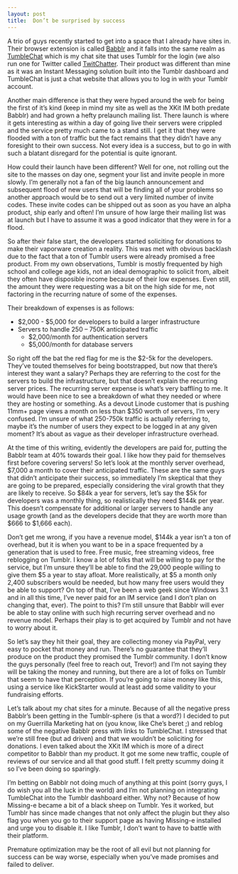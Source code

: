 ```yaml
---
layout: post
title:  Don’t be surprised by success
---
```


A trio of guys recently started to get into a space that I already have sites in. Their browser extension is called [Babblr](http://babblr.me) and it falls into the same realm as [TumbleChat](http://tumblechat.com) which is my chat site that uses Tumblr for the login (we also run one for Twitter called [TwitChatter](http://twitchatter.com). Their product was different than mine as it was an Instant Messaging solution built into the Tumblr dashboard and TumbleChat is just a chat website that allows you to log in with your Tumblr account.

Another main difference is that they were hyped around the web for being the first of it’s kind (keep in mind my site as well as the XKit IM both predate Babblr) and had grown a hefty prelaunch mailing list. There launch is where it gets interesting as within a day of going live their servers were crippled and the service pretty much came to a stand still. I get it that they were flooded with a ton of traffic but the fact remains that they didn’t have any foresight to their own success. Not every idea is a success, but to go in with such a blatant disregard for the potential is quite ignorant.

How could their launch have been different? Well for one, not rolling out the site to the masses on day one, segment your list and invite people in more slowly. I’m generally not a fan of the big launch announcement and subsequent flood of new users that will be finding all of your problems so another approach would be to send out a very limited number of invite codes. These invite codes can be shipped out as soon as you have an alpha product, ship early and often! I’m unsure of how large their mailing list was at launch but I have to assume it was a good indicator that they were in for a flood.

So after their false start, the developers started soliciting for donations to make their vaporware creation a reality. This was met with obvious backlash due to the fact that a ton of Tumblr users were already promised a free product. From my own observations, Tumblr is mostly frequented by high school and college age kids, not an ideal demographic to solicit from, albeit they often have disposible income because of their low expenses. Even still, the amount they were requesting was a bit on the high side for me, not factoring in the recurring nature of some of the expenses.

Their breakdown of expenses is as follows:

* $2,000 - $5,000 for developers to build a larger infrastructure
* Servers to handle 250 – 750K anticipated traffic
	* $2,000/month for authentication servers
	* $5,000/month for database servers

So right off the bat the red flag for me is the $2-5k for the developers. They’ve touted themselves for being bootstrapped, but now that there’s interest they want a salary? Perhaps they are referring to the cost for the servers to build the infrastructure, but that doesn’t explain the recurring server prices. The recurring server expense is what’s very baffling to me. It would have been nice to see a breakdown of what they needed or where they are hosting or something. As a devout Linode customer that is pushing 11mm+ page views a month on less than $350 worth of servers, I’m very confused. I’m unsure of what 250-750k traffic is actually referring to, maybe it’s the number of users they expect to be logged in at any given moment? It’s about as vague as their developer infrastructure overhead.

At the time of this writing, evidently the developers are paid for, putting the Babblr team at 40% towards their goal. I like how they paid for themselves first before covering servers! So let’s look at the monthly server overhead, $7,000 a month to cover their anticipated traffic. These are the same guys that didn’t anticipate their success, so immediately I’m skeptical that they are going to be prepared, especially considering the viral growth that they are likely to receive. So $84k a year for servers, let’s say the $5k for developers was a monthly thing, so realistically they need $144k per year. This doesn’t compensate for additional or larger servers to handle any usage growth (and as the developers decide that they are worth more than $666 to $1,666 each).

Don’t get me wrong, if you have a revenue model, $144k a year isn’t a ton of overhead, but it is when you want to be in a space frequented by a generation that is used to free. Free music, free streaming videos, free reblogging on Tumblr. I know a lot of folks that will be willing to pay for the service, but I’m unsure they’ll be able to find the 29,000 people willing to give them $5 a year to stay afloat. More realistically, at $5 a month only 2,400 subscribers would be needed, but how many free users would they be able to support? On top of that, I’ve been a web geek since Windows 3.1 and in all this time, I’ve never paid for an IM service (and I don’t plan on changing that, ever). The point to this? I’m still unsure that Babblr will ever be able to stay online with such high recurring server overhead and no revenue model. Perhaps their play is to get acquired by Tumblr and not have to worry about it.

So let’s say they hit their goal, they are collecting money via PayPal, very easy to pocket that money and run. There’s no guarantee that they’ll produce on the product they promised the Tumblr community. I don’t know the guys personally (feel free to reach out, Trevor!) and I’m not saying they will be taking the money and running, but there are a lot of folks on Tumblr that seem to have that perception. If you’re going to raise money like this, using a service like KickStarter would at least add some validity to your fundraising efforts.

Let’s talk about my chat sites for a minute. Because of all the negative press Babblr’s been getting in the Tumblr-sphere (is that a word?) I decided to put on my Guerrilla Marketing hat on (you know, like Che’s beret ;) and reblog some of the negative Babblr press with links to TumbleChat. I stressed that we’re still free (but ad driven) and that we wouldn’t be soliciting for donations. I even talked about the XKit IM which is more of a direct competitor to Babblr than my product. It got me some new traffic, couple of reviews of our service and all that good stuff. I felt pretty scummy doing it so I’ve been doing so sparingly.

I’m betting on Babblr not doing much of anything at this point (sorry guys, I do wish you all the luck in the world) and I’m not planning on integrating TumbleChat into the Tumblr dashboard either. Why not? Because of how Missing-e became a bit of a black sheep on Tumblr. Yes it worked, but Tumblr has since made changes that not only affect the plugin but they also flag you when you go to their support page as having Missing-e installed and urge you to disable it. I like Tumblr, I don’t want to have to battle with their platform.

Premature optimization may be the root of all evil but not planning for success can be way worse, especially when you’ve made promises and failed to deliver.
